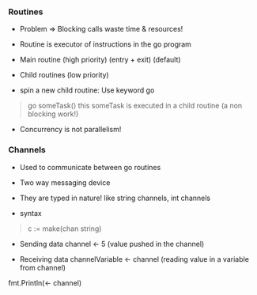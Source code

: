 ### Routines

* Problem => Blocking calls waste time & resources!

* Routine is executor of instructions in the go program
* Main routine (high priority) (entry + exit) (default)
* Child routines (low priority)

* spin a new child routine: Use keyword go
> go someTask()
this someTask is executed in a child routine (a non blocking work!)

* Concurrency is not parallelism!

### Channels

* Used to communicate between go routines
* Two way messaging device
* They are typed in nature! like string channels, int channels

* syntax
> c := make(chan string)

* Sending data
channel <- 5 (value pushed in the channel)

* Receiving data
channelVariable <- channel (reading value in a variable from channel)

fmt.Println(<- channel)
